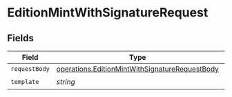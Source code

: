 # EditionMintWithSignatureRequest


## Fields

| Field                                                                                                                   | Type                                                                                                                    | Required                                                                                                                | Description                                                                                                             |
| ----------------------------------------------------------------------------------------------------------------------- | ----------------------------------------------------------------------------------------------------------------------- | ----------------------------------------------------------------------------------------------------------------------- | ----------------------------------------------------------------------------------------------------------------------- |
| `requestBody`                                                                                                           | [operations.EditionMintWithSignatureRequestBody](../../../sdk/models/operations/editionmintwithsignaturerequestbody.md) | :heavy_minus_sign:                                                                                                      | N/A                                                                                                                     |
| `template`                                                                                                              | *string*                                                                                                                | :heavy_check_mark:                                                                                                      | Template id                                                                                                             |